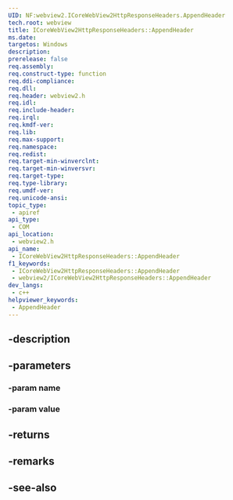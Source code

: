 ```yaml
---
UID: NF:webview2.ICoreWebView2HttpResponseHeaders.AppendHeader
tech.root: webview
title: ICoreWebView2HttpResponseHeaders::AppendHeader
ms.date: 
targetos: Windows
description: 
prerelease: false
req.assembly: 
req.construct-type: function
req.ddi-compliance: 
req.dll: 
req.header: webview2.h
req.idl: 
req.include-header: 
req.irql: 
req.kmdf-ver: 
req.lib: 
req.max-support: 
req.namespace: 
req.redist: 
req.target-min-winverclnt: 
req.target-min-winversvr: 
req.target-type: 
req.type-library: 
req.umdf-ver: 
req.unicode-ansi: 
topic_type:
 - apiref
api_type:
 - COM
api_location:
 - webview2.h
api_name:
 - ICoreWebView2HttpResponseHeaders::AppendHeader
f1_keywords:
 - ICoreWebView2HttpResponseHeaders::AppendHeader
 - webview2/ICoreWebView2HttpResponseHeaders::AppendHeader
dev_langs:
 - c++
helpviewer_keywords:
 - AppendHeader
---
```


## -description

## -parameters

### -param name

### -param value

## -returns

## -remarks

## -see-also

